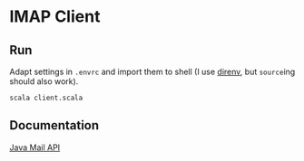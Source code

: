 IMAP Client
===========

Run
---

Adapt settings in `.envrc` and import them to shell (I use [direnv](https://direnv.net/), but `source`ing should also work).

	scala client.scala

Documentation
-------------

[Java Mail API](https://javaee.github.io/javamail/docs/api/)
